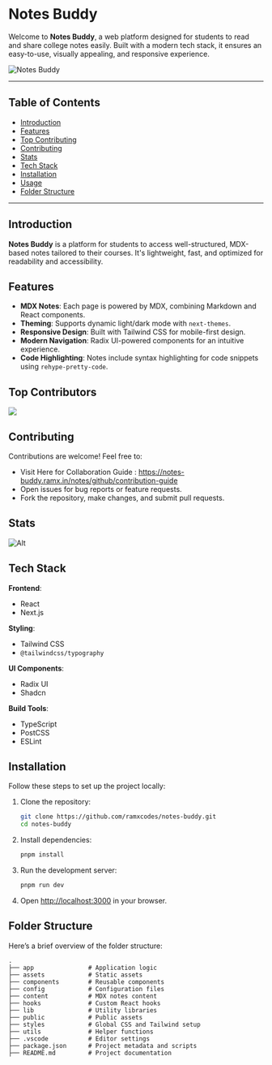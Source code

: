 # Notes Buddy

Welcome to **Notes Buddy**, a web platform designed for students to read and share college notes easily. 
Built with a modern tech stack, it ensures an easy-to-use, visually appealing, and responsive experience. 

![Notes Buddy](https://i.imgur.com/REQIqc2.jpeg)

---

## Table of Contents

- [Introduction](#introduction)
- [Features](#features)
- [Top Contributing](#top-contributing)
- [Contributing](#contributing)
- [Stats](#stats)
- [Tech Stack](#tech-stack)
- [Installation](#installation)
- [Usage](#usage)
- [Folder Structure](#folder-structure)

---

## Introduction

**Notes Buddy** is a platform for students to access well-structured, MDX-based notes tailored to their courses. It's lightweight, fast, and optimized for readability and accessibility.


## Features

- **MDX Notes**: Each page is powered by MDX, combining Markdown and React components.
- **Theming**: Supports dynamic light/dark mode with `next-themes`.
- **Responsive Design**: Built with Tailwind CSS for mobile-first design.
- **Modern Navigation**: Radix UI-powered components for an intuitive experience.
- **Code Highlighting**: Notes include syntax highlighting for code snippets using `rehype-pretty-code`.

## Top Contributors

<a href="https://github.com/ramxcodes/notes-buddy/graphs/contributors">
  <img src="https://contrib.rocks/image?repo=ramxcodes/notes-buddy" />
</a>

## Contributing

Contributions are welcome! Feel free to:
- Visit Here for Collaboration Guide :
    https://notes-buddy.ramx.in/notes/github/contribution-guide
- Open issues for bug reports or feature requests.
- Fork the repository, make changes, and submit pull requests.


## Stats

![Alt](https://repobeats.axiom.co/api/embed/ec5a9573541499a183fc9597f74d3cc63ddf4079.svg "Repobeats analytics image")


## Tech Stack

**Frontend**:
- React
- Next.js

**Styling**:
- Tailwind CSS
- `@tailwindcss/typography`

**UI Components**:
- Radix UI
- Shadcn

**Build Tools**:
- TypeScript
- PostCSS
- ESLint


## Installation

Follow these steps to set up the project locally:

1. Clone the repository:
   ```bash
   git clone https://github.com/ramxcodes/notes-buddy.git
   cd notes-buddy
   ```

2. Install dependencies:
   ```bash
   pnpm install
   ```

3. Run the development server:
   ```bash
   pnpm run dev
   ```

4. Open [http://localhost:3000](http://localhost:3000) in your browser.


## Folder Structure

Here’s a brief overview of the folder structure:

```
.
├── app               # Application logic
├── assets            # Static assets
├── components        # Reusable components
├── config            # Configuration files
├── content           # MDX notes content
├── hooks             # Custom React hooks
├── lib               # Utility libraries
├── public            # Public assets
├── styles            # Global CSS and Tailwind setup
├── utils             # Helper functions
├── .vscode           # Editor settings
├── package.json      # Project metadata and scripts
├── README.md         # Project documentation
```


